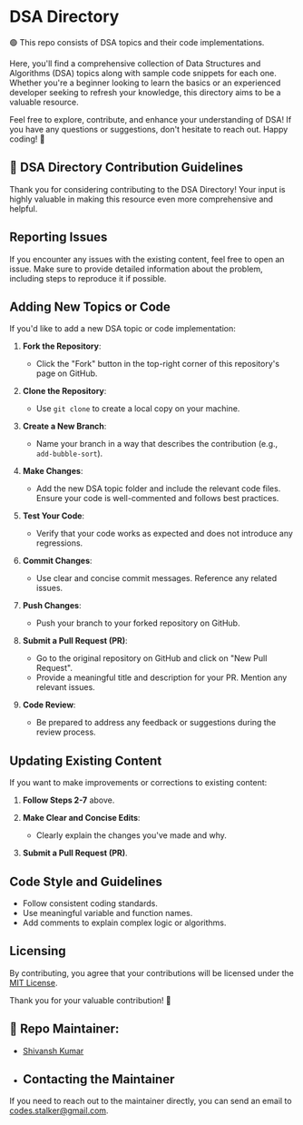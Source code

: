 # DSA Directory

🟢 This repo consists of DSA topics and their code implementations.

Here, you'll find a comprehensive collection of Data Structures and Algorithms (DSA) topics along with sample code snippets for each one. Whether you're a beginner looking to learn the basics or an experienced developer seeking to refresh your knowledge, this directory aims to be a valuable resource.

Feel free to explore, contribute, and enhance your understanding of DSA! If you have any questions or suggestions, don't hesitate to reach out. Happy coding! 🚀

## 🔰 DSA Directory Contribution Guidelines

Thank you for considering contributing to the DSA Directory! Your input is highly valuable in making this resource even more comprehensive and helpful.

## Reporting Issues

If you encounter any issues with the existing content, feel free to open an issue. Make sure to provide detailed information about the problem, including steps to reproduce it if possible.

## Adding New Topics or Code

If you'd like to add a new DSA topic or code implementation:

1. **Fork the Repository**:
   - Click the "Fork" button in the top-right corner of this repository's page on GitHub.

2. **Clone the Repository**:
   - Use `git clone` to create a local copy on your machine.

3. **Create a New Branch**:
   - Name your branch in a way that describes the contribution (e.g., `add-bubble-sort`).

4. **Make Changes**:
   - Add the new DSA topic folder and include the relevant code files. Ensure your code is well-commented and follows best practices.

5. **Test Your Code**:
   - Verify that your code works as expected and does not introduce any regressions.

6. **Commit Changes**:
   - Use clear and concise commit messages. Reference any related issues.

7. **Push Changes**:
   - Push your branch to your forked repository on GitHub.

8. **Submit a Pull Request (PR)**:
   - Go to the original repository on GitHub and click on "New Pull Request".
   - Provide a meaningful title and description for your PR. Mention any relevant issues.

9. **Code Review**:
   - Be prepared to address any feedback or suggestions during the review process.

## Updating Existing Content

If you want to make improvements or corrections to existing content:

1. **Follow Steps 2-7** above.

2. **Make Clear and Concise Edits**:
   - Clearly explain the changes you've made and why.

3. **Submit a Pull Request (PR)**.

## Code Style and Guidelines

- Follow consistent coding standards.
- Use meaningful variable and function names.
- Add comments to explain complex logic or algorithms.

## Licensing

By contributing, you agree that your contributions will be licensed under the [MIT License](LICENSE.md).

Thank you for your valuable contribution! 🎉

## 🔰 Repo Maintainer:

- [Shivansh Kumar](https://www.linkedin.com/feed/)

- ## Contacting the Maintainer

If you need to reach out to the maintainer directly, you can send an email to [codes.stalker@gmail.com](codes.stalker@gmail.com).



